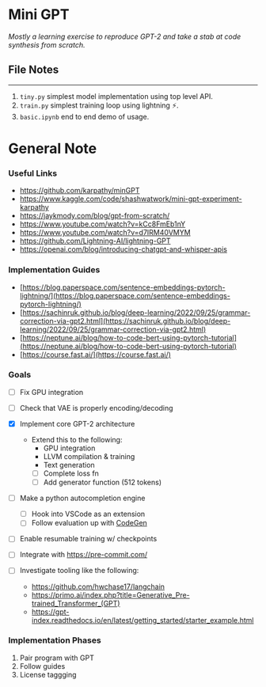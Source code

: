 # Mini GPT
*Mostly a learning exercise to reproduce GPT-2 and take a stab at code synthesis from scratch.* 

## File Notes
---
1. `tiny.py` simplest model implementation using top level API.
2. `train.py` simplest training loop using lightning ⚡.
3. `basic.ipynb` end to end demo of usage.





# General Note

### Useful Links
* https://github.com/karpathy/minGPT
* https://www.kaggle.com/code/shashwatwork/mini-gpt-experiment-karpathy
* https://jaykmody.com/blog/gpt-from-scratch/
* https://www.youtube.com/watch?v=kCc8FmEb1nY
* https://www.youtube.com/watch?v=d7IRM40VMYM
* https://github.com/Lightning-AI/lightning-GPT
* https://openai.com/blog/introducing-chatgpt-and-whisper-apis

### Implementation Guides
*  [https://blog.paperspace.com/sentence-embeddings-pytorch-lightning/](https://blog.paperspace.com/sentence-embeddings-pytorch-lightning/)
* [https://sachinruk.github.io/blog/deep-learning/2022/09/25/grammar-correction-via-gpt2.html](https://sachinruk.github.io/blog/deep-learning/2022/09/25/grammar-correction-via-gpt2.html)
* [https://neptune.ai/blog/how-to-code-bert-using-pytorch-tutorial](https://neptune.ai/blog/how-to-code-bert-using-pytorch-tutorial)
* [https://course.fast.ai/](https://course.fast.ai/)

### Goals
* [ ] Fix GPU integration
* [ ] Check that VAE is properly encoding/decoding
* [x] Implement core GPT-2 architecture 
  * Extend this to the following:
    * GPU integration
    * LLVM compilation & training
    * Text generation
    * [ ] Complete loss fn
    * [ ] Add generator function (512 tokens)
* [ ] Make a python autocompletion engine
  * [ ] Hook into VSCode as an extension
  * [ ] Follow evaluation up with [CodeGen](https://github.com/salesforce/CodeGen)
* [ ] Enable resumable training w/ checkpoints
* [ ] Integrate with https://pre-commit.com/

* [ ] Investigate tooling like the following:
  * https://github.com/hwchase17/langchain
  * https://primo.ai/index.php?title=Generative_Pre-trained_Transformer_(GPT)
  * https://gpt-index.readthedocs.io/en/latest/getting_started/starter_example.html


### Implementation Phases
1. Pair program with GPT
2. Follow guides
3. License taggging

